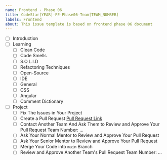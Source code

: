 ```yaml
---
name: Frontend - Phase 06
title: CodeStar[YEAR]-FE-Phase06-Team[TEAM_NUMBER]
labels: Frontend
about: This issue template is based on frontend phase 06 document
---
```


-   [ ] Introduction
-   [ ] Learning
    -   [ ] Clean Code
    -   [ ] Code Smells
    -   [ ] S.O.L.I.D
    -   [ ] Refactoring Techniques
    -   [ ] Open-Source
    -   [ ] IDE
    -   [ ] General
    -   [ ] CSS
    -   [ ] Angular
    -   [ ] Comment Dictionary
-   [ ] Project
    -   [ ] Fix The Issues in Your Project
    -   [ ] Create a Pull Request
            [Pull Request Link](#)
    -   [ ] Contact Another Team And Ask Them to Review and Approve Your Pull Request
            Team Number: ...
    -   [ ] Ask Your Normal Mentor to Review and Approve Your Pull Request
    -   [ ] Ask Your Senior Mentor to Review and Approve Your Pull Request
    -   [ ] Merge Your Code into `main` Branch
    -   [ ] Review and Approve Another Team's Pull Request
            Team Number: ...

